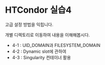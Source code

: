 # HTCondor 실습4 
고급 설정 방법을 익힙니다.


개별 디렉토리로 이동하여 내용을 이해해봅시다.
* 4-1 : UID_DOMAIN과 FILESYSTEM_DOMAIN
* 4-2 : Dynamic slot에 관하여
* 4-3 : Singularity 컨테이너 활용
